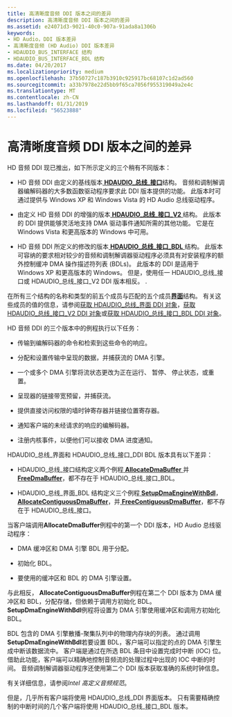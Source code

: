 ```yaml
---
title: 高清晰度音频 DDI 版本之间的差异
description: 高清晰度音频 DDI 版本之间的差异
ms.assetid: e24071d3-9021-40c0-907a-91ada8a1306b
keywords:
- HD Audio，DDI 版本差异
- 高清晰度音频 (HD Audio) DDI 版本差异
- HDAUDIO_BUS_INTERFACE 结构
- HDAUDIO_BUS_INTERFACE_BDL 结构
ms.date: 04/20/2017
ms.localizationpriority: medium
ms.openlocfilehash: 37b50727c187b3910c925917bc68107c1d2ad560
ms.sourcegitcommit: a33b7978e22d5bb9f65ca7056f955319049a2e4c
ms.translationtype: MT
ms.contentlocale: zh-CN
ms.lasthandoff: 01/31/2019
ms.locfileid: "56523888"
---
```

# <a name="differences-between-the-hd-audio-ddi-versions"></a>高清晰度音频 DDI 版本之间的差异


HD 音频 DDI 现已推出，如下所示定义的三个稍有不同版本：

-   HD 音频 DDI 由定义的基线版本[ **HDAUDIO\_总线\_接口**](https://msdn.microsoft.com/library/windows/hardware/ff536413)结构。 音频和调制解调器编解码器的大多数函数驱动程序要求此 DDI 版本提供的功能。 此版本时可通过提供与 Windows XP 和 Windows Vista 的 HD Audio 总线驱动程序。

-   由定义 HD 音频 DDI 的增强的版本[ **HDAUDIO\_总线\_接口\_V2** ](https://msdn.microsoft.com/library/windows/hardware/ff536418)结构。 此版本的 DDI 提供能够灵活地支持 DMA 驱动事件通知所需的其他功能。 它是在 Windows Vista 和更高版本的 Windows 中可用。

-   HD 音频 DDI 所定义的修改的版本[ **HDAUDIO\_总线\_接口\_BDL** ](https://msdn.microsoft.com/library/windows/hardware/ff536416)结构。 此版本可容纳的要求相对较少的音频和调制解调器驱动程序必须具有对安装程序的额外控制缓冲 DMA 操作描述符列表 (BDLs)。 此版本的 DDI 是适用于 Windows XP 和更高版本的 Windows。 但是，使用任一 HDAUDIO\_总线\_接口或 HDAUDIO\_总线\_接口\_V2 DDI 版本相反。 .

在所有三个结构的名称和类型的前五个成员与匹配的五个成员[**界面**](https://msdn.microsoft.com/library/windows/hardware/ff547825)结构。 有关这些成员的值的信息，请参阅[获取 HDAUDIO\_总线\_界面 DDI 对象](obtaining-an-hdaudio-bus-interface-ddi-object.md)，[获取 HDAUDIO\_总线\_接口\_V2 DDI 对象](obtaining-an-hdaudio-bus-interface-v2-ddi-object.md)或[获取 HDAUDIO\_总线\_接口\_BDL DDI 对象](obtaining-an-hdaudio-bus-interface-bdl-ddi-object.md)。

HD 音频 DDI 的三个版本中的例程执行以下任务：

-   传输到编解码器的命令和检索到这些命令的响应。

-   分配和设置传输中呈现的数据，并捕获流的 DMA 引擎。

-   一个或多个 DMA 引擎将流状态更改为正在运行、 暂停、 停止状态，或重置。

-   呈现器的链接带宽预留，并捕获流。

-   提供直接访问权限的墙时钟寄存器并链接位置寄存器。

-   通知客户端的未经请求的响应的编解码器。

-   注册内核事件，以便他们可以接收 DMA 进度通知。

HDAUDIO\_总线\_界面和 HDAUDIO\_总线\_接口\_DDI BDL 版本具有以下差异：

-   HDAUDIO\_总线\_接口结构定义两个例程[ **AllocateDmaBuffer** ](https://msdn.microsoft.com/library/windows/hardware/ff536179)并[ **FreeDmaBuffer**](https://msdn.microsoft.com/library/windows/hardware/ff536391)，都不存在于 HDAUDIO\_总线\_接口\_BDL。

-   HDAUDIO\_总线\_界面\_BDL 结构定义三个例程[ **SetupDmaEngineWithBdl**](https://msdn.microsoft.com/library/windows/hardware/ff537894)， [ **AllocateContiguousDmaBuffer**](https://msdn.microsoft.com/library/windows/hardware/ff536178)，并[ **FreeContiguousDmaBuffer**](https://msdn.microsoft.com/library/windows/hardware/ff536390)，都不存在于 HDAUDIO\_总线\_接口。

当客户端调用**AllocateDmaBuffer**例程中的第一个 DDI 版本，HD Audio 总线驱动程序：

-   DMA 缓冲区和 DMA 引擎 BDL 用于分配。

-   初始化 BDL。

-   要使用的缓冲区和 BDL 的 DMA 引擎设置。

与此相反， **AllocateContiguousDmaBuffer**例程在第二个 DDI 版本为 DMA 缓冲区和 BDL，分配存储，但依赖于调用方初始化 BDL。 **SetupDmaEngineWithBdl**例程将设置为 DMA 引擎使用缓冲区和调用方初始化 BDL。

BDL 包含的 DMA 引擎散播-聚集队列中的物理内存块的列表。 通过调用**SetupDmaEngineWithBdl**若要设置 BDL，客户端可以指定的点的 DMA 引擎生成中断该数据流中。 客户端是通过在所选 BDL 条目中设置完成时中断 (IOC) 位。 借助此功能，客户端可以精确地控制音频流的处理过程中出现的 IOC 中断的时间。 音频调制解调器驱动程序还使用第二个 DDI 版本获取准确的系统时钟信息。

有关详细信息，请参阅*Intel 高定义音频规范*。

但是，几乎所有客户端将使用 HDAUDIO\_总线\_DDI 界面版本。 只有需要精确控制的中断时间的几个客户端将使用 HDAUDIO\_总线\_接口\_BDL 版本。

 

 




